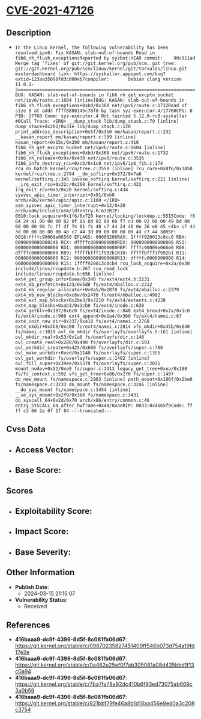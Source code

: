 
# [CVE-2021-47126](https://cve.mitre.org/cgi-bin/cvename.cgi?name=CVE-2021-47126)

## Description

- `In the Linux kernel, the following vulnerability has been resolved:ipv6: Fix KASAN: slab-out-of-bounds Read in fib6_nh_flush_exceptionsReported by syzbot:HEAD commit:    90c911ad Merge tag 'fixes' of git://git.kernel.org/pub/scm..git tree:       git://git.kernel.org/pub/scm/linux/kernel/git/torvalds/linux.git masterdashboard link: https://syzkaller.appspot.com/bug?extid=123aa35098fd3c000eb7compiler:       Debian clang version 11.0.1-2==================================================================BUG: KASAN: slab-out-of-bounds in fib6_nh_get_excptn_bucket net/ipv6/route.c:1604 [inline]BUG: KASAN: slab-out-of-bounds in fib6_nh_flush_exceptions+0xbd/0x360 net/ipv6/route.c:1732Read of size 8 at addr ffff8880145c78f8 by task syz-executor.4/17760CPU: 0 PID: 17760 Comm: syz-executor.4 Not tainted 5.12.0-rc8-syzkaller #0Call Trace: <IRQ> __dump_stack lib/dump_stack.c:79 [inline] dump_stack+0x202/0x31e lib/dump_stack.c:120 print_address_description+0x5f/0x3b0 mm/kasan/report.c:232 __kasan_report mm/kasan/report.c:399 [inline] kasan_report+0x15c/0x200 mm/kasan/report.c:416 fib6_nh_get_excptn_bucket net/ipv6/route.c:1604 [inline] fib6_nh_flush_exceptions+0xbd/0x360 net/ipv6/route.c:1732 fib6_nh_release+0x9a/0x430 net/ipv6/route.c:3536 fib6_info_destroy_rcu+0xcb/0x1c0 net/ipv6/ip6_fib.c:174 rcu_do_batch kernel/rcu/tree.c:2559 [inline] rcu_core+0x8f6/0x1450 kernel/rcu/tree.c:2794 __do_softirq+0x372/0x7a6 kernel/softirq.c:345 invoke_softirq kernel/softirq.c:221 [inline] __irq_exit_rcu+0x22c/0x260 kernel/softirq.c:422 irq_exit_rcu+0x5/0x20 kernel/softirq.c:434 sysvec_apic_timer_interrupt+0x91/0xb0 arch/x86/kernel/apic/apic.c:1100 </IRQ> asm_sysvec_apic_timer_interrupt+0x12/0x20 arch/x86/include/asm/idtentry.h:632RIP: 0010:lock_acquire+0x1f6/0x720 kernel/locking/lockdep.c:5515Code: f6 84 24 a1 00 00 00 02 0f 85 8d 02 00 00 f7 c3 00 02 00 00 49 bd 00 00 00 00 00 fc ff df 74 01 fb 48 c7 44 24 40 0e 36 e0 45 <4b> c7 44 3d 00 00 00 00 00 4b c7 44 3d 09 00 00 00 00 43 c7 44 3dRSP: 0018:ffffc90009e06560 EFLAGS: 00000206RAX: 1ffff920013c0cc0 RBX: 0000000000000246 RCX: dffffc0000000000RDX: 0000000000000000 RSI: 0000000000000000 RDI: 0000000000000000RBP: ffffc90009e066e0 R08: dffffc0000000000 R09: fffffbfff1f992b1R10: fffffbfff1f992b1 R11: 0000000000000000 R12: 0000000000000000R13: dffffc0000000000 R14: 0000000000000000 R15: 1ffff920013c0cb4 rcu_lock_acquire+0x2a/0x30 include/linux/rcupdate.h:267 rcu_read_lock include/linux/rcupdate.h:656 [inline] ext4_get_group_info+0xea/0x340 fs/ext4/ext4.h:3231 ext4_mb_prefetch+0x123/0x5d0 fs/ext4/mballoc.c:2212 ext4_mb_regular_allocator+0x8a5/0x28f0 fs/ext4/mballoc.c:2379 ext4_mb_new_blocks+0xc6e/0x24f0 fs/ext4/mballoc.c:4982 ext4_ext_map_blocks+0x2be3/0x7210 fs/ext4/extents.c:4238 ext4_map_blocks+0xab3/0x1cb0 fs/ext4/inode.c:638 ext4_getblk+0x187/0x6c0 fs/ext4/inode.c:848 ext4_bread+0x2a/0x1c0 fs/ext4/inode.c:900 ext4_append+0x1a4/0x360 fs/ext4/namei.c:67 ext4_init_new_dir+0x337/0xa10 fs/ext4/namei.c:2768 ext4_mkdir+0x4b8/0xc00 fs/ext4/namei.c:2814 vfs_mkdir+0x45b/0x640 fs/namei.c:3819 ovl_do_mkdir fs/overlayfs/overlayfs.h:161 [inline] ovl_mkdir_real+0x53/0x1a0 fs/overlayfs/dir.c:146 ovl_create_real+0x280/0x490 fs/overlayfs/dir.c:193 ovl_workdir_create+0x425/0x600 fs/overlayfs/super.c:788 ovl_make_workdir+0xed/0x1140 fs/overlayfs/super.c:1355 ovl_get_workdir fs/overlayfs/super.c:1492 [inline] ovl_fill_super+0x39ee/0x5370 fs/overlayfs/super.c:2035 mount_nodev+0x52/0xe0 fs/super.c:1413 legacy_get_tree+0xea/0x180 fs/fs_context.c:592 vfs_get_tree+0x86/0x270 fs/super.c:1497 do_new_mount fs/namespace.c:2903 [inline] path_mount+0x196f/0x2be0 fs/namespace.c:3233 do_mount fs/namespace.c:3246 [inline] __do_sys_mount fs/namespace.c:3454 [inline] __se_sys_mount+0x2f9/0x3b0 fs/namespace.c:3431 do_syscall_64+0x2d/0x70 arch/x86/entry/common.c:46 entry_SYSCALL_64_after_hwframe+0x44/0xaeRIP: 0033:0x4665f9Code: ff ff c3 66 2e 0f 1f 84 ---truncated---`

## Cvss Data

- **Access Vector**:
  - 
- **Base Score**:
  - 

## Scores

- **Exploitability Score**:
  - 
- **Impact Score**:
  - 
- **Base Severity**:
  - 

## Other Information

- **Publish Date**:
  - 2024-03-15 21:15:07
- **Vulnerability Status**:
  - Received

## References

- **416baaa9-dc9f-4396-8d5f-8c081fb06d67**: https://git.kernel.org/stable/c/09870235827451409ff546b073d754a19fd17e2e
- **416baaa9-dc9f-4396-8d5f-8c081fb06d67**: https://git.kernel.org/stable/c/0a462e25ef0f7ab305081a08d435bbd1f13c0a94
- **416baaa9-dc9f-4396-8d5f-8c081fb06d67**: https://git.kernel.org/stable/c/7ba7fa78a92dc410b6f93ed73075ab669c3a0b59
- **416baaa9-dc9f-4396-8d5f-8c081fb06d67**: https://git.kernel.org/stable/c/821bbf79fe46a8b1d18aa456e8ed0a3c208c3754
